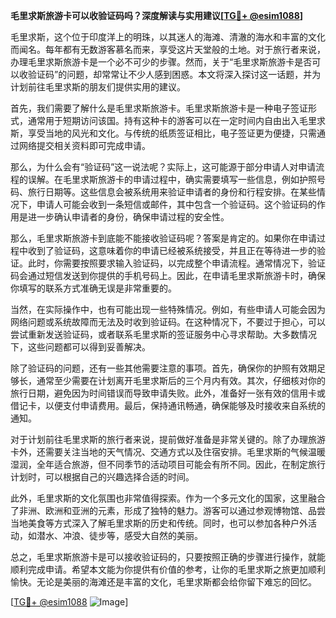 **毛里求斯旅游卡可以收验证码吗？深度解读与实用建议[[TG💪+ @esim1088](https://t.me/s/esim1088)]**

毛里求斯，这个位于印度洋上的明珠，以其迷人的海滩、清澈的海水和丰富的文化而闻名。每年都有无数游客慕名而来，享受这片天堂般的土地。对于旅行者来说，办理毛里求斯旅游卡是一个必不可少的步骤。然而，关于“毛里求斯旅游卡是否可以收验证码”的问题，却常常让不少人感到困惑。本文将深入探讨这一话题，并为计划前往毛里求斯的朋友们提供实用的建议。

首先，我们需要了解什么是毛里求斯旅游卡。毛里求斯旅游卡是一种电子签证形式，通常用于短期访问该国。持有这种卡的游客可以在一定时间内自由出入毛里求斯，享受当地的风光和文化。与传统的纸质签证相比，电子签证更为便捷，只需通过网络提交相关资料即可完成申请。

那么，为什么会有“验证码”这一说法呢？实际上，这可能源于部分申请人对申请流程的误解。在毛里求斯旅游卡的申请过程中，确实需要填写一些信息，例如护照号码、旅行日期等。这些信息会被系统用来验证申请者的身份和行程安排。在某些情况下，申请人可能会收到一条短信或邮件，其中包含一个验证码。这个验证码的作用是进一步确认申请者的身份，确保申请过程的安全性。

那么，毛里求斯旅游卡到底能不能接收验证码呢？答案是肯定的。如果你在申请过程中收到了验证码，这意味着你的申请已经被系统接受，并且正在等待进一步的验证。此时，你需要按照要求输入验证码，以完成整个申请流程。通常情况下，验证码会通过短信发送到你提供的手机号码上。因此，在申请毛里求斯旅游卡时，确保你填写的联系方式准确无误是非常重要的。

当然，在实际操作中，也有可能出现一些特殊情况。例如，有些申请人可能会因为网络问题或系统故障而无法及时收到验证码。在这种情况下，不要过于担心，可以尝试重新发送验证码，或者联系毛里求斯的签证服务中心寻求帮助。大多数情况下，这些问题都可以得到妥善解决。

除了验证码的问题，还有一些其他需要注意的事项。首先，确保你的护照有效期足够长，通常至少需要在计划离开毛里求斯后的三个月内有效。其次，仔细核对你的旅行日期，避免因为时间错误而导致申请失败。此外，准备好一张有效的信用卡或借记卡，以便支付申请费用。最后，保持通讯畅通，确保能够及时接收来自系统的通知。

对于计划前往毛里求斯的旅行者来说，提前做好准备是非常关键的。除了办理旅游卡外，还需要关注当地的天气情况、交通方式以及住宿安排。毛里求斯的气候温暖湿润，全年适合旅游，但不同季节的活动项目可能会有所不同。因此，在制定旅行计划时，可以根据自己的兴趣选择合适的时间。

此外，毛里求斯的文化氛围也非常值得探索。作为一个多元文化的国家，这里融合了非洲、欧洲和亚洲的元素，形成了独特的魅力。游客可以通过参观博物馆、品尝当地美食等方式深入了解毛里求斯的历史和传统。同时，也可以参加各种户外活动，如潜水、冲浪、徒步等，感受大自然的美丽。

总之，毛里求斯旅游卡是可以接收验证码的，只要按照正确的步骤进行操作，就能顺利完成申请。希望本文能为你提供有价值的参考，让你的毛里求斯之旅更加顺利愉快。无论是美丽的海滩还是丰富的文化，毛里求斯都会给你留下难忘的回忆。

[[TG💪+ @esim1088](https://t.me/s/esim1088) ![Image](https://i.postimg.cc/4NQfJmqS/Snipaste-2025-05-13-00-14-12.png)]